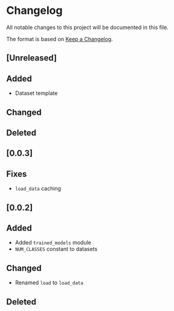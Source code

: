 # Changelog
All notable changes to this project will be documented in this file.

The format is based on [Keep a Changelog](https://keepachangelog.com/en/1.0.0/).

## [Unreleased]

## Added
- Dataset template

## Changed

## Deleted

## [0.0.3]

## Fixes
- `load_data` caching

## [0.0.2]

## Added
- Added `trained_models` module
- `NUM_CLASSES` constant to datasets

## Changed
- Renamed `load` to `load_data`

## Deleted